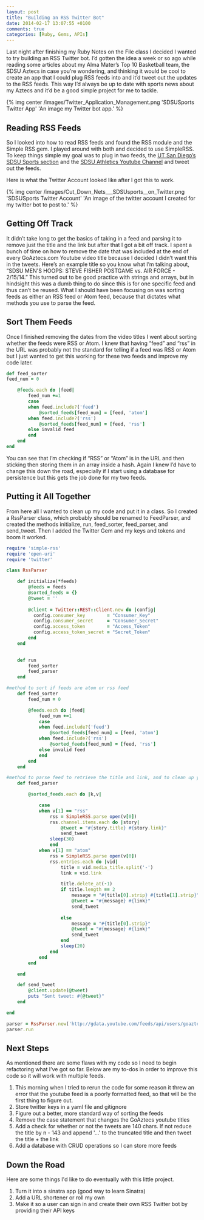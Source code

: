 ```yaml
---
layout: post
title: "Building an RSS Twitter Bot"
date: 2014-02-17 13:07:55 +0100
comments: true
categories: [Ruby, Gems, APIs]
---
```


Last night after finishing my Ruby Notes on the File class I decided I wanted to try building an RSS Twitter bot.  I’d gotten the idea a week or so ago while reading some articles about my Alma Mater’s Top 10 Basketball team, the SDSU Aztecs in case you’re wondering, and thinking it would be cool to create an app that I could plug RSS feeds into and it’d tweet out the updates to the RSS feeds.  This way I’d always be up to date with sports news about my Aztecs and it’d be a good simple project for me to tackle.
<!-- more -->  

{% img center /images/Twitter_Application_Management.png 'SDSUSports Twitter App' 'An image my Twitter bot app.' %}

<h2>Reading RSS Feeds</h2>
So I looked into how to read RSS feeds and found the RSS module and the Simple RSS gem.  I played around with both and decided to use SimpleRSS.  To keep things simple my goal was to plug in two feeds, the <a href="http://www.utsandiego.com/news/sports/sdsu-aztecs/" target="_blank">UT San Diego’s SDSU Sports section</a> and the <a href="www.youtube.com/user/goaztecscom‎" target="_blank">SDSU Athletics Youtube Channel</a> and tweet out the feeds.

Here is what the Twitter Account looked like after I got this to work.

{% img center /images/Cut_Down_Nets___SDSUsports__on_Twitter.png 'SDSUSports Twitter Account' 'An image of the twitter account I created for my twitter bot to post to.' %}

<h2>Getting Off Track</h2>
It didn’t take long to get the basics of taking in a feed and parsing it to remove just the title and the link but after that I got a bit off track.  I spent a bunch of time on how to remove the date that was included at the end of every GoAztecs.com Youtube video title because I decided I didn’t want this in the tweets.  Here’s an example title so you know what I’m talking about, “SDSU MEN'S HOOPS: STEVE FISHER POSTGAME vs. AIR FORCE - 2/15/14.”  This turned out to be good practice with strings and arrays, but in hindsight this was a dumb thing to do since this is for one specific feed and thus can’t be reused.  What I should have been focusing on was sorting feeds as either an RSS feed or Atom feed, because that dictates what methods you use to parse the feed.

<h2>Sort Them Feeds</h2>
Once I finished removing the dates from the video titles I went about sorting whether the feeds were RSS or Atom.  I knew that having “feed” and “rss” in the URL was probably not the standard for telling if a feed was RSS or Atom but I just wanted to get this working for these two feeds and improve my code later. 

```ruby Sorting Feeds
def feed_sorter
feed_num = 0 

	@feeds.each do |feed|
		feed_num +=1
		case 
		when feed.include?('feed')
			@sorted_feeds[feed_num] = [feed, 'atom']
		when feed.include?('rss')
			@sorted_feeds[feed_num] = [feed, 'rss']
		else invalid feed
		end 
	end 
end 
```
You can see that I’m checking if “RSS” or “Atom” is in the URL and then sticking then storing them in an array inside a hash.  Again I knew I’d have to change this down the road, especially if I start using a database for persistence but this gets the job done for my two feeds.

<h2>Putting it All Together</h2>
From here all I wanted to clean up my code and put it in a class.  So I created a RssParser class, which probably should be renamed to FeedParser, and created the methods initialize, run, feed_sorter, feed_parser, and send_tweet. Then I added the Twitter Gem and my keys and tokens and boom it worked.

```ruby RssParser 
require 'simple-rss'
require 'open-uri'
require 'twitter'

class RssParser 

	def initialize(*feeds)
		@feeds = feeds 
		@sorted_feeds = {}
		@tweet = ''
		
		@client = Twitter::REST::Client.new do |config|
		  config.consumer_key        = "Consumer_Key"
		  config.consumer_secret     = "Consumer_Secret"
		  config.access_token        = "Access_Token"
		  config.access_token_secret = "Secret_Token"
		end
	end 
		

	def run
		feed_sorter
		feed_parser
	end 

#method to sort if feeds are atom or rss feed
	def feed_sorter
		feed_num = 0 

		@feeds.each do |feed|
			feed_num +=1
			case 
			when feed.include?('feed')
				@sorted_feeds[feed_num] = [feed, 'atom']
			when feed.include?('rss')
				@sorted_feeds[feed_num] = [feed, 'rss']
			else invalid feed
			end 
		end 
	end 

#method to parse feed to retrieve the title and link, and to clean up youtube titles for the goaztecscom yoututbe titles 
	def feed_parser 

		@sorted_feeds.each do |k,v|

			case 
			when v[1] == "rss"
				rss = SimpleRSS.parse open(v[0])
				rss.channel.items.each do |story|
					@tweet = "#{story.title} #{story.link}"
					send_tweet
				sleep(30)
				end 
			when v[1] == "atom"
				rss = SimpleRSS.parse open(v[0])
				rss.entries.each do |vid|
					title = vid.media_title.split('-')
					link = vid.link

					title.delete_at(-1)
					if title.length == 2
						message = "#{title[0].strip} #{title[1].strip}"
						@tweet = "#{message} #{link}" 
						send_tweet
						
					else 
					 	message = "#{title[0].strip}"
						@tweet = "#{message} #{link}"
						send_tweet
					end 
					sleep(20)
				end 
			end
		end 

	end 

	def send_tweet
		@client.update(@tweet)
		puts "Sent tweet: #{@tweet}"
	end 

end 

parser = RssParser.new('http://gdata.youtube.com/feeds/api/users/goaztecscom/uploads', 'http://www.utsandiego.com/rss/headlines/sports/sdsu-aztecs/')
parser.run
```
<h2>Next Steps</h2>
As mentioned there are some flaws with my code so I need to begin refactoring what I’ve got so far.  Below are my to-dos in order to improve this code so it will work with multiple feeds.
<ol>
	<li>This morning when I tried to rerun the code for some reason it threw an error that the youtube feed is a poorly formatted feed, so that will be the first thing to figure out.</li>
	<li>Store twitter keys in a yaml file and gitignore</li>
	<li>Figure out a better, more standard way of sorting the feeds</li>
	<li>Remove the case statement that changes the GoAztecs youtube titles</li> 
	<li>Add a check for whether or not the tweets are 140 chars.  If not reduce the title by n - 143 and append '...' to the truncated title and then tweet the title + the link</li>
	<li>Add a database with CRUD operations so I can store more feeds</li>
</ol>

<h2>Down the Road</h2>
Here are some things I'd like to do eventually with this little project.
<ol>
	<li>Turn it into a sinatra app (good way to learn Sinatra)</li>
	<li>Add a URL shortener or roll my own</li> 
	<li>Make it so a user can sign in and create their own RSS Twitter bot by providing their API keys</li>
</ol>






